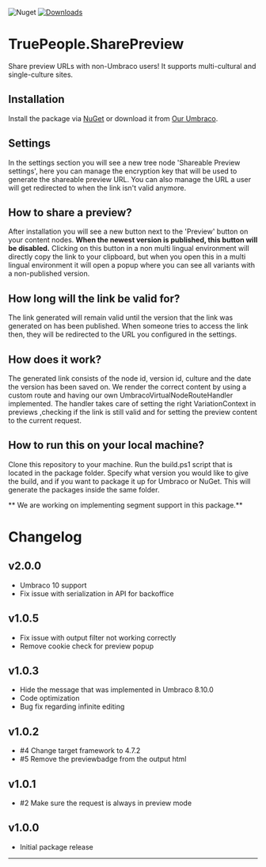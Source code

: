 ![Nuget](https://img.shields.io/nuget/v/TruePeople.SharePreview)
[![Downloads](https://img.shields.io/nuget/dt/TruePeople.SharePreview)](https://www.nuget.org/packages/TruePeople.SharePreview/)

<h1> TruePeople.SharePreview </h1>
Share preview URLs with non-Umbraco users! It supports multi-cultural and single-culture sites.

## Installation
Install the package via [NuGet](https://www.nuget.org/packages/TruePeople.SharePreview) or download it from [Our Umbraco](https://our.umbraco.com/packages/backoffice-extensions/truepeoplesharepreview/).


## Settings
In the settings section you will see a new tree node 'Shareable Preview settings', here you can manage the encryption key that will be used to generate the shareable preview URL.
You can also manage the URL a user will get redirected to when the link isn't valid anymore.

## How to share a preview?
After installation you will see a new button next to the 'Preview' button on your content nodes.
**When the newest version is published, this button will be disabled.**
Clicking on this button in a non multi lingual environment will directly copy the link to your clipboard,
but when you open this in a multi lingual environment it will open a popup where you can see all variants with a non-published version.

## How long will the link be valid for?
The link generated will remain valid until the version that the link was generated on has been published.
When someone tries to access the link then, they will be redirected to the URL you configured in the settings.

## How does it work?
The generated link consists of the node id, version id, culture and the date the version has been saved on.
We render the correct content by using a custom route and having our own UmbracoVirtualNodeRouteHandler implemented.
The handler takes care of setting the right VariationContext in previews ,checking if the link is still valid and for setting the preview content to the current request.

## How to run this on your local machine?
Clone this repository to your machine.
Run the build.ps1 script that is located in the package folder.
Specify what version you would like to give the build, and if you want to package it up for Umbraco or NuGet.
This will generate the packages inside the same folder.


** We are working on implementing segment support in this package.**

# Changelog

## v2.0.0
- Umbraco 10 support
- Fix issue with serialization in API for backoffice

## v1.0.5
- Fix issue with output filter not working correctly
- Remove cookie check for preview popup

## v1.0.3
- Hide the message that was implemented in Umbraco 8.10.0
- Code optimization
- Bug fix regarding infinite editing

## v1.0.2
- #4 Change target framework to 4.7.2
- #5 Remove the previewbadge from the output html

## v1.0.1

- #2 Make sure the request is always in preview mode

## v1.0.0

- Initial package release
	
---
